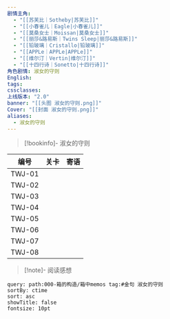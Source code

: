 ```yaml
---
剧情主角:
  - "[[苏芙比｜Sotheby|苏芙比]]"
  - "[[小春雀儿｜Eagle|小春雀儿]]"
  - "[[莫桑女士｜Moissan|莫桑女士]]"
  - "[[丽莎&路易斯｜Twins Sleep|丽莎&路易斯]]"
  - "[[铅玻璃｜Cristallo|铅玻璃]]"
  - "[[APPLe｜APPLe|APPLe]]"
  - "[[维尔汀｜Vertin|维尔汀]]"
  - "[[十四行诗｜Sonetto|十四行诗]]"
角色剧情: 淑女的守则
English: 
tags: 
cssclasses: 
上线版本: "2.0"
banner: "[[头图 淑女的守则.png]]"
Cover: "[[封面 淑女的守则.png]]"
aliases:
  - 淑女的守则
---
```

> [!bookinfo]- 淑女的守则
> 
> 
|   编号   | 关卡  | 寄语  |
| :----: | :-: | :-: |
| TWJ-01 |     |     |
| TWJ-02 |     |     |
| TWJ-03 |     |     |
| TWJ-04 |     |     |
| TWJ-05 |     |     |
| TWJ-06 |     |     |
| TWJ-07 |     |     |
| TWJ-08 |     |     |

> [!note]- 阅读感想

~~~~note-gallery
query: path:000-箱的构造/箱中memos tag:#金句 淑女的守则
sortBy: ctime
sort: asc
showTitle: false
fontsize: 10pt
~~~~
